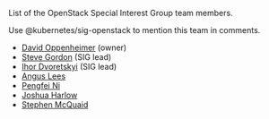 List of the OpenStack Special Interest Group team members.

Use @kubernetes/sig-openstack to mention this team in comments.

* [David Oppenheimer](https://github.com/davidopp) (owner)
* [Steve Gordon](https://github.com/xsgordon) (SIG lead)
* [Ihor Dvoretskyi](https://github.com/idvoretskyi) (SIG lead)
* [Angus Lees](https://github.com/anguslees)
* [Pengfei Ni](https://github.com/feiskyer)
* [Joshua Harlow](https://github.com/harlowja)
* [Stephen McQuaid](https://github.com/stevemcquaid)
